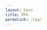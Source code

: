 ```yaml
---
layout: base
title: RPG
permalink: /rpg/
---
```


<div id="indicator" style="display: none;">Music is Playing!</div>
<script>
    // Set the audio path using Liquid and define it globally
    window.audioPath = '{{site.baseurl}}/assets/sounds/soundtrack.mp3';
</script>
<script src="{{site.baseurl}}/assets/js/rpg/rpgMusic.js"></script>

<canvas id='gameCanvas'></canvas>

<script type="module">
    import GameControl from '{{site.baseurl}}/assets/js/rpg/GameControl.js';

    // Background data
    const image_src = "{{site.baseurl}}/images/rpg/skyscraper.png";
    const image_data = {
        pixels: {height: 1000, width: 567}
    };
    const image = {src: image_src, data: image_data};

    // Sprite data
    const sprite_src = "{{site.baseurl}}/images/rpg/sprite.png";
    const sprite_data = {
        SCALE_FACTOR: 10,
        STEP_FACTOR: 1000,
        ANIMATION_RATE: 50,
        pixels: {height: 72, width: 48},
        orientation: {rows: 4, columns: 3 },
        down: {row: 0, start: 0, columns: 3 },
        left: {row: 2, start: 0, columns: 3 },
        right: {row: 3, start: 0, columns: 3 },
        up: {row: 1, start: 0, columns: 3 },
    };
    const sprite = {src: sprite_src, data: sprite_data};

    // Assets for game
    //const assets = {}
    //const assets = {image: image}
    //const assets = {sprite: sprite}
    const assets = {image: image, sprite: sprite}

    // Start game engine
    GameControl.start(assets);
</script>